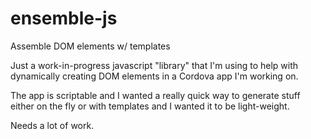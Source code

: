 # ensemble-js
Assemble DOM elements w/ templates

Just a work-in-progress javascript "library" that I'm using to help with dynamically creating DOM elements in a Cordova app I'm working on.

The app is scriptable and I wanted a really quick way to generate stuff either on the fly or with templates and I wanted it to be light-weight.

Needs a lot of work.
